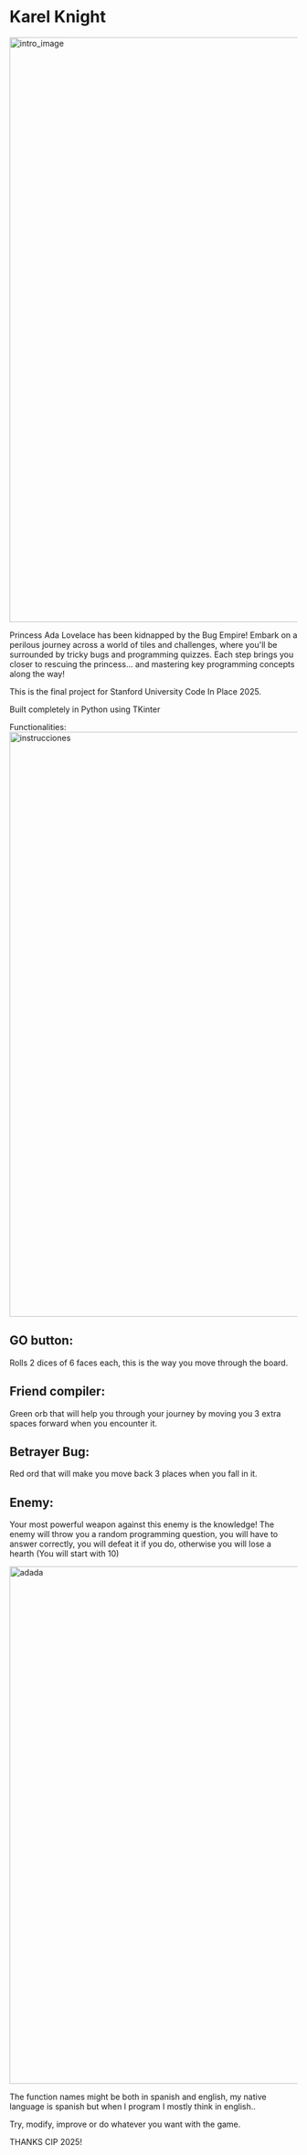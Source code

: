 # Karel Knight
<img width="1536" height="1024" alt="intro_image" src="https://github.com/user-attachments/assets/b4e7479f-ee97-4ea4-a1c7-0c107594e6ce" />

Princess Ada Lovelace has been kidnapped by the Bug Empire! Embark on a perilous journey across a world of tiles and challenges, where you'll be surrounded by tricky bugs and programming quizzes. Each step brings you closer to rescuing the princess… and mastering key programming concepts along the way!

This is the final project for Stanford University Code In Place 2025.

Built completely in Python using TKinter

Functionalities:
<img width="1536" height="1024" alt="instrucciones" src="https://github.com/user-attachments/assets/2281192f-1f86-4035-9f2f-e858627f6f58" />


## GO button:
Rolls 2 dices of 6 faces each, this is the way you move through the board.

## Friend compiler:
Green orb that will help you through your journey by moving you 3 extra spaces forward when you encounter it.

## Betrayer Bug:
Red ord that will make you move back 3 places when you fall in it.

## Enemy:
Your most powerful weapon against this enemy is the knowledge! The enemy will throw you a random programming question, you will have to answer correctly,
you will defeat it if you do, otherwise you will lose a hearth (You will start with 10)

<img width="1493" height="906" alt="adada" src="https://github.com/user-attachments/assets/176267e9-2491-4dbe-9e16-7a8994b90d21" />



The function names might be both in spanish and english, my native language is spanish but when I program I mostly think in english..

Try, modify, improve or do whatever you want with the game.

THANKS CIP 2025!


